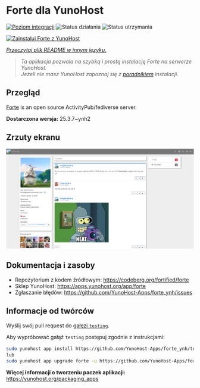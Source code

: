<!--
To README zostało automatycznie wygenerowane przez <https://github.com/YunoHost/apps/tree/master/tools/readme_generator>
Nie powinno być ono edytowane ręcznie.
-->

# Forte dla YunoHost

[![Poziom integracji](https://apps.yunohost.org/badge/integration/forte)](https://ci-apps.yunohost.org/ci/apps/forte/)
![Status działania](https://apps.yunohost.org/badge/state/forte)
![Status utrzymania](https://apps.yunohost.org/badge/maintained/forte)

[![Zainstaluj Forte z YunoHost](https://install-app.yunohost.org/install-with-yunohost.svg)](https://install-app.yunohost.org/?app=forte)

*[Przeczytaj plik README w innym języku.](./ALL_README.md)*

> *Ta aplikacja pozwala na szybką i prostą instalację Forte na serwerze YunoHost.*  
> *Jeżeli nie masz YunoHost zapoznaj się z [poradnikiem](https://yunohost.org/install) instalacji.*

## Przegląd

[Forte](https://codeberg.org/fortified/forte/) is an open source ActivityPub/fediverse server.


**Dostarczona wersja:** 25.3.7~ynh2

## Zrzuty ekranu

![Zrzut ekranu z Forte](./doc/screenshots/example.png)

## Dokumentacja i zasoby

- Repozytorium z kodem źródłowym: <https://codeberg.org/fortified/forte>
- Sklep YunoHost: <https://apps.yunohost.org/app/forte>
- Zgłaszanie błędów: <https://github.com/YunoHost-Apps/forte_ynh/issues>

## Informacje od twórców

Wyślij swój pull request do [gałęzi `testing`](https://github.com/YunoHost-Apps/forte_ynh/tree/testing).

Aby wypróbować gałąź `testing` postępuj zgodnie z instrukcjami:

```bash
sudo yunohost app install https://github.com/YunoHost-Apps/forte_ynh/tree/testing --debug
lub
sudo yunohost app upgrade forte -u https://github.com/YunoHost-Apps/forte_ynh/tree/testing --debug
```

**Więcej informacji o tworzeniu paczek aplikacji:** <https://yunohost.org/packaging_apps>
